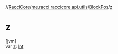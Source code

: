 //[RacciCore](../../../index.md)/[me.racci.raccicore.api.utils](../index.md)/[BlockPos](index.md)/[z](z.md)

# z

[jvm]\
var [z](z.md): [Int](https://kotlinlang.org/api/latest/jvm/stdlib/kotlin/-int/index.html)
